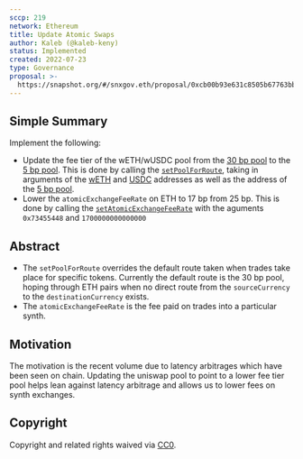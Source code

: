 ```yaml
---
sccp: 219
network: Ethereum
title: Update Atomic Swaps
author: Kaleb (@kaleb-keny)
status: Implemented
created: 2022-07-23
type: Governance
proposal: >-
  https://snapshot.org/#/snxgov.eth/proposal/0xcb00b93e631c8505b67763bbc19db4643dc0cbacf85dd43e8db4d87aca9a10a7
---
```


## Simple Summary

<!--"If you can't explain it simply, you don't understand it well enough." Provide a simplified and layman-accessible explanation of the SCCP.-->

Implement the following:
- Update the fee tier of the wETH/wUSDC pool from the [30 bp pool](https://etherscan.io/address/0x8ad599c3A0ff1De082011EFDDc58f1908eb6e6D8) to the [5 bp pool](https://etherscan.io/address/0x88e6A0c2dDD26FEEb64F039a2c41296FcB3f5640). This is done by calling the [`setPoolForRoute`](https://etherscan.io/address/0xf120f029ac143633d1942e48ae2dfa2036c5786c#writeContract), taking in arguments of the [wETH](https://etherscan.io/token/0xc02aaa39b223fe8d0a0e5c4f27ead9083c756cc2) and [USDC](https://etherscan.io/token/0xa0b86991c6218b36c1d19d4a2e9eb0ce3606eb48) addresses as well as the address of the [5 bp pool](https://etherscan.io/address/0x88e6A0c2dDD26FEEb64F039a2c41296FcB3f5640).
- Lower the `atomicExchangeFeeRate` on ETH to 17 bp from 25 bp. This is done by calling the [`setAtomicExchangeFeeRate`](https://etherscan.io/address/0x5ad055A1F8C936FB0deb7024f1539Bb3eAA8dc3E#writeContract) with the aguments `0x73455448` and `1700000000000000` 

## Abstract

<!--A short (~200 word) description of the variable change proposed.-->

- The `setPoolForRoute` overrides the default route taken when trades take place for specific tokens. Currently the default route is the 30 bp pool, hoping through ETH pairs when no direct route from the `sourceCurrency` to the `destinationCurrency` exists.
- The `atomicExchangeFeeRate` is the fee paid on trades into a particular synth.

## Motivation

<!--The motivation is critical for SCCPs that want to update variables within Synthetix. It should clearly explain why the existing variable is not incentive aligned. SCCP submissions without sufficient motivation may be rejected outright.-->

The motivation is the recent volume due to latency arbitrages which have been seen on chain. Updating the uniswap pool to point to a lower fee tier pool helps lean against latency arbitrage and allows us to lower fees on synth exchanges.

## Copyright

Copyright and related rights waived via [CC0](https://creativecommons.org/publicdomain/zero/1.0/).
